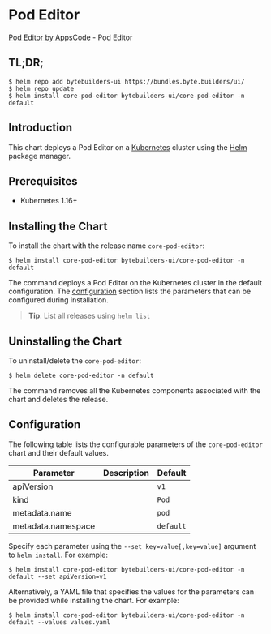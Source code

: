 # Pod Editor

[Pod Editor by AppsCode](https://byte.builders) - Pod Editor

## TL;DR;

```console
$ helm repo add bytebuilders-ui https://bundles.byte.builders/ui/
$ helm repo update
$ helm install core-pod-editor bytebuilders-ui/core-pod-editor -n default
```

## Introduction

This chart deploys a Pod Editor on a [Kubernetes](http://kubernetes.io) cluster using the [Helm](https://helm.sh) package manager.

## Prerequisites

- Kubernetes 1.16+

## Installing the Chart

To install the chart with the release name `core-pod-editor`:

```console
$ helm install core-pod-editor bytebuilders-ui/core-pod-editor -n default
```

The command deploys a Pod Editor on the Kubernetes cluster in the default configuration. The [configuration](#configuration) section lists the parameters that can be configured during installation.

> **Tip**: List all releases using `helm list`

## Uninstalling the Chart

To uninstall/delete the `core-pod-editor`:

```console
$ helm delete core-pod-editor -n default
```

The command removes all the Kubernetes components associated with the chart and deletes the release.

## Configuration

The following table lists the configurable parameters of the `core-pod-editor` chart and their default values.

|     Parameter      | Description |       Default        |
|--------------------|-------------|----------------------|
| apiVersion         |             | <code>v1</code>      |
| kind               |             | <code>Pod</code>     |
| metadata.name      |             | <code>pod</code>     |
| metadata.namespace |             | <code>default</code> |


Specify each parameter using the `--set key=value[,key=value]` argument to `helm install`. For example:

```console
$ helm install core-pod-editor bytebuilders-ui/core-pod-editor -n default --set apiVersion=v1
```

Alternatively, a YAML file that specifies the values for the parameters can be provided while
installing the chart. For example:

```console
$ helm install core-pod-editor bytebuilders-ui/core-pod-editor -n default --values values.yaml
```
